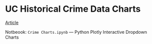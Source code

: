 # UC Historical Crime Data Charts
[Article](https://dailynexus.com/2022-10-08/nexus-explained-uc-campus-crime-data-from-2008-2016/)

Notbeook: ``Crime Charts.ipynb`` — Python Plotly Interactive Dropdown Charts
